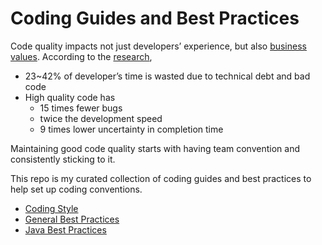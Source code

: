 # Coding Guides and Best Practices

Code quality impacts not just developers’ experience, but also [business values](https://www.youtube.com/watch?v=aRR0EDazxIk).
According to the [research](https://codescene.com/blog/measuring-the-business-impact-of-low-code-quality),

* 23~42% of developer’s time is wasted due to technical debt and bad code
* High quality code has 
  * 15 times fewer bugs
  * twice the development speed
  * 9 times lower uncertainty in completion time

Maintaining good code quality starts with having team convention and consistently sticking to it. 

This repo is my curated collection of coding guides and best practices to help set up coding conventions.

* [Coding Style](./coding_style.md)
* [General Best Practices](./general_best_practices.md)
* [Java Best Practices](./java_best_practices.md)
